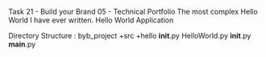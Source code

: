 Task 21 - Build your Brand 05 - Technical Portfolio
The most complex Hello World I have ever written.
Hello World Application

Directory Structure :
byb_project 
+src 
   +hello 
     __init__.py 
     HelloWorld.py 
 __init__.py 
 __main__.py

